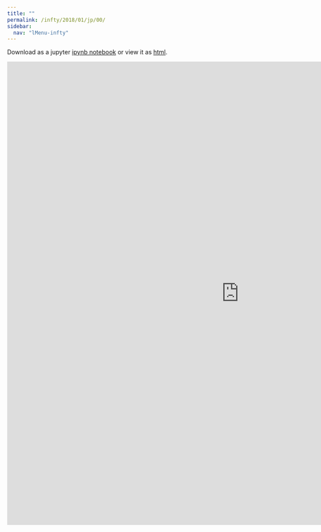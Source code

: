 ```yaml
---
title: ""
permalink: /infty/2018/01/jp/00/
sidebar:
  nav: "lMenu-infty"
---
```


Download as a jupyter [ipynb notebook](https://lamastex.github.io/scalable-data-science/infty/2018/01/jp/00.ipynb) or view it as [html](https://lamastex.github.io/scalable-data-science/infty/2018/01/jp/00.html).

<iframe src="https://lamastex.github.io/scalable-data-science/infty/2018/01/jp/00.html" width="1080" height="1080" frameborder="0"></iframe>

